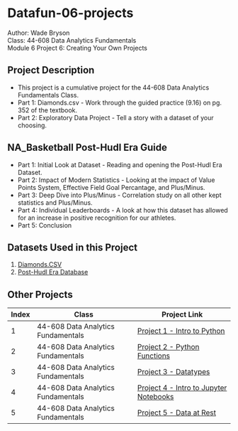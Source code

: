 # Datafun-06-projects
Author: Wade Bryson  
Class: 44-608 Data Analytics Fundamentals  
Module 6 Project 6: Creating Your Own Projects  

## Project Description
* This project is a cumulative project for the 44-608 Data Analytics Fundamentals Class.  
* Part 1: Diamonds.csv - Work through the guided practice (9.16) on pg. 352 of the textbook.  
* Part 2: Exploratory Data Project - Tell a story with a dataset of your choosing.

## NA_Basketball Post-Hudl Era Guide
* Part 1: Initial Look at Dataset - Reading and opening the Post-Hudl Era Dataset.  
* Part 2: Impact of Modern Statistics - Looking at the impact of Value Points System, Effective Field Goal Percantage, and Plus/Minus.  
* Part 3: Deep Dive into Plus/Minus - Correlation study on all other kept statistics and Plus/Minus.  
* Part 4: Individual Leaderboards  - A look at how this dataset has allowed for an increase in positive recognition for our athletes.  
* Part 5: Conclusion  

## Datasets Used in this Project
1. [Diamonds.CSV](https://www.kaggle.com/datasets/braitonnepomucen/diamondscsv)
2. [Post-Hudl Era Database](https://docs.google.com/spreadsheets/d/1r_TsDOc0v_L5naN-GmB5e7R-3tlTexviahFkYssYY_E/edit?usp=sharing)

## Other Projects
| Index | Class                               | Project Link                                                                  |
|-------|------------------------------------|--------------------------------------------------------------------------------|
| 1     | 44-608 Data Analytics Fundamentals  | [Project 1 - Intro to Python](https://github.com/WadeBryson/datafun-01-getting-started)      |
| 2     | 44-608 Data Analytics Fundamentals  | [Project 2 - Python Functions](https://github.com/WadeBryson/datafun-02-functions)           |
| 3     | 44-608 Data Analytics Fundamentals  | [Project 3 - Datatypes](https://github.com/WadeBryson/datafun-03-datatypes)                  |
| 4     | 44-608 Data Analytics Fundamentals  | [Project 4 - Intro to Jupyter Notebooks](https://github.com/WadeBryson/datafun-04-notebooks) |
| 5     | 44-608 Data Analytics Fundamentals  | [Project 5 - Data at Rest](https://github.com/WadeBryson/datafun-05-data-at-rest)            |
